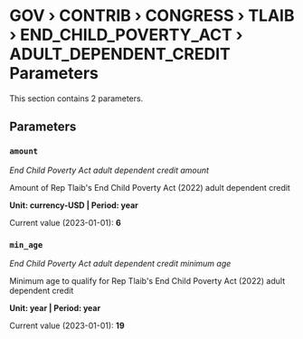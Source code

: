 # GOV › CONTRIB › CONGRESS › TLAIB › END_CHILD_POVERTY_ACT › ADULT_DEPENDENT_CREDIT Parameters

This section contains 2 parameters.

## Parameters

### `amount`
*End Child Poverty Act adult dependent credit amount*

Amount of Rep Tlaib's End Child Poverty Act (2022) adult dependent credit

**Unit: currency-USD | Period: year**

Current value (2023-01-01): **6**


### `min_age`
*End Child Poverty Act adult dependent credit minimum age*

Minimum age to qualify for Rep Tlaib's End Child Poverty Act (2022) adult dependent credit

**Unit: year | Period: year**

Current value (2023-01-01): **19**

